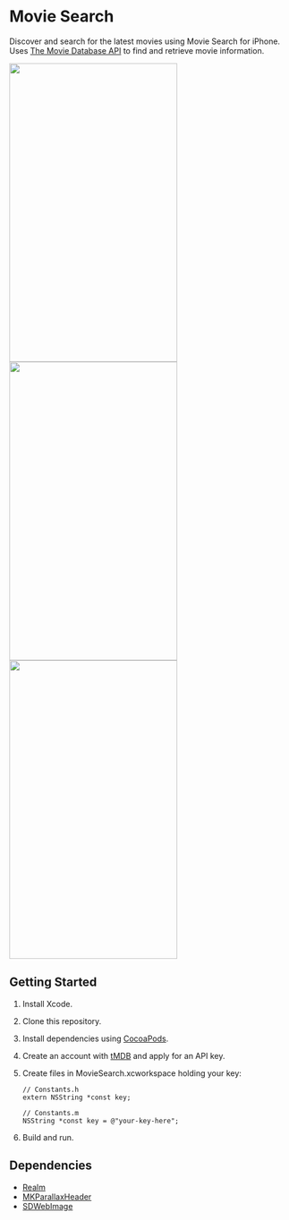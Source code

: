 # Movie Search
Discover and search for the latest movies using Movie Search for iPhone. Uses [The Movie Database API](https://www.themoviedb.org/documentation/api) to find and retrieve movie information.


<img src="https://user-images.githubusercontent.com/17148467/29744425-3aa34c90-8a59-11e7-9c47-7236eb340d80.png" height="534" width="300">
<img src="https://cloud.githubusercontent.com/assets/17148467/21996055/428353b8-dbdd-11e6-8e3a-1ea1865884b6.png" height="534" width="300">
<img src="https://cloud.githubusercontent.com/assets/17148467/21996054/4281c926-dbdd-11e6-9bf8-0570c55885b8.png" height="534" width="300">

## Getting Started
1. Install Xcode.

2. Clone this repository.

3. Install dependencies using [CocoaPods](https://github.com/CocoaPods/CocoaPods).

4. Create an account with [tMDB](https://www.themoviedb.org/account/signup?language=en) and apply for an API key.

5. Create files in MovieSearch.xcworkspace holding your key:

    ```objc
    // Constants.h
    extern NSString *const key;

    // Constants.m
    NSString *const key = @"your-key-here";
    ```

6. Build and run.

## Dependencies
- [Realm](https://github.com/realm/realm-cocoa)
- [MKParallaxHeader](https://github.com/maxep/MXParallaxHeader)
- [SDWebImage](https://github.com/rs/SDWebImage)
